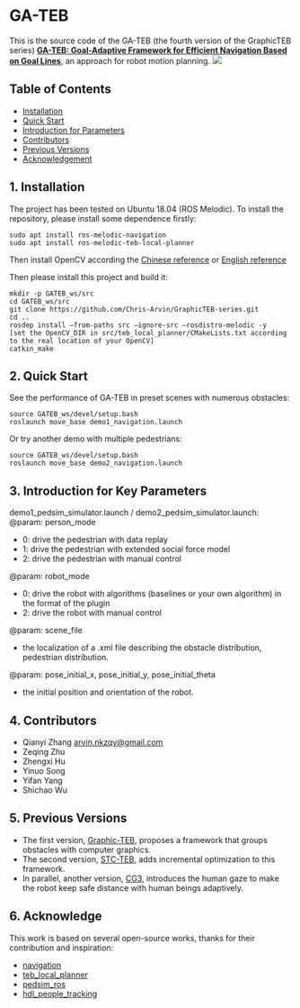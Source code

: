 # GA-TEB
This is the source code of the GA-TEB (the fourth version of the GraphicTEB series) [**GA-TEB: Goal-Adaptive Framework for Efficient Navigation Based on Goal Lines**](https://arxiv.org/abs/2409.10009), an approach for robot motion planning.
[![](https://github.com/user-attachments/assets/5943bc15-ec92-4a07-8aaa-a8c866e9eb6e)](https://www.youtube.com/watch?v=1K7Klxig8CU)



## Table of Contents
* [Installation](#1-Installation)
* [Quick Start](#2-Quick-Start)
* [Introduction for Parameters](#3-Introduction-for-Key-Parameters)
* [Contributors](#4-Contributors)
* [Previous Versions](#5-Previous-Versions)
* [Acknowledgement](#6-Acknowledge)


## 1. Installation
The project has been tested on Ubuntu 18.04 (ROS Melodic). To install the repository, please install some dependence firstly: 
```
sudo apt install ros-melodic-navigation
sudo apt install ros-melodic-teb-local-planner
```
Then install OpenCV according the [Chinese reference](https://blog.csdn.net/KIK9973/article/details/118830187) or [English reference](https://docs.opencv.org/4.x/d7/d9f/tutorial_linux_install.html)

Then please install this project and build it: 
```
mkdir -p GATEB_ws/src
cd GATEB_ws/src
git clone https://github.com/Chris-Arvin/GraphicTEB-series.git
cd ..
rosdep install –from-paths src –ignore-src –rosdistro-melodic -y
[set the OpenCV_DIR in src/teb_local_planner/CMakeLists.txt according to the real location of your OpenCV]
catkin_make
```


## 2. Quick Start
See the performance of GA-TEB in preset scenes with numerous obstacles: 
```
source GATEB_ws/devel/setup.bash
roslaunch move_base demo1_navigation.launch
```
Or try another demo with multiple pedestrians: 
```
source GATEB_ws/devel/setup.bash
roslaunch move_base demo2_navigation.launch
```


## 3. Introduction for Key Parameters

demo1_pedsim_simulator.launch / demo2_pedsim_simulator.launch: 
@param: person_mode
* 0: drive the pedestrian with data replay
* 1: drive the pedestrian with extended social force model
* 2: drive the pedestrian with manual control

@param: robot_mode
* 0: drive the robot with algorithms (baselines or your own algorithm) in the format of the plugin
* 2: drive the robot with manual control

@param: scene_file
* the localization of a .xml file describing the obstacle distribution, pedestrian distribution. 

@param: pose_initial_x, pose_initial_y, pose_initial_theta
* the initial position and orientation of the robot.


## 4. Contributors
* Qianyi Zhang  arvin.nkzqy@gmail.com
* Zeqing Zhu
* Zhengxi Hu
* Yinuo Song
* Yifan Yang
* Shichao Wu


## 5. Previous Versions
* The first version, <a href="https://ieeexplore.ieee.org/document/10210322">Graphic-TEB</a>, proposes a framework that groups obstacles with computer graphics.
* The second version, <a href="https://github.com/Chris-Arvin/STC-TEB">STC-TEB</a>, adds incremental optimization to this framework.
* In parallel, another version, <a href="https://ieeexplore.ieee.org/document/10161222">CG3</a>, introduces the human gaze to make the robot keep safe distance with human beings adaptively. 


## 6. Acknowledge
This work is based on several open-source works, thanks for their contribution and inspiration: 
* [navigation](https://github.com/ros-planning/navigation)
* [teb_local_planner](https://github.com/rst-tu-dortmund/teb_local_planner)
* [pedsim_ros](https://github.com/srl-freiburg/pedsim_ros)
* [hdl_people_tracking](https://github.com/koide3/hdl_people_tracking)

